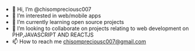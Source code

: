 - 👋 Hi, I’m @chisompreciousc007
- 👀 I’m interested in web/mobile apps
- 🌱 I’m currently learning open source projects
- 💞️ I’m looking to collaborate on projects relating to web development on PHP,JAVASCRIPT AND REACTJS
- 📫 How to reach me chisompreciousc007@gmail.com

<!---
chisompreciousc007/chisompreciousc007 is a ✨ special ✨ repository because its `README.md` (this file) appears on your GitHub profile.
You can click the Preview link to take a look at your changes.
--->
